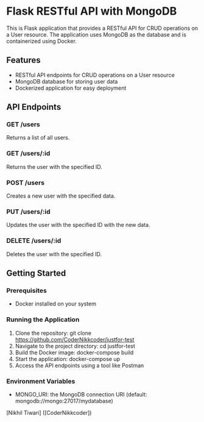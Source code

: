 Flask RESTful API with MongoDB
=============================

This is Flask application that provides a RESTful API for CRUD operations on a User resource. The application uses MongoDB as the database and is containerized using Docker.

Features
--------

* RESTful API endpoints for CRUD operations on a User resource
* MongoDB database for storing user data
* Dockerized application for easy deployment

API Endpoints
-------------

### GET /users

Returns a list of all users.

### GET /users/:id

Returns the user with the specified ID.

### POST /users

Creates a new user with the specified data.

### PUT /users/:id

Updates the user with the specified ID with the new data.

### DELETE /users/:id

Deletes the user with the specified ID.

Getting Started
---------------

### Prerequisites

* Docker installed on your system

### Running the Application

1. Clone the repository: git clone https://github.com/CoderNikkcoder/justfor-test
2. Navigate to the project directory: cd justfor-test
3. Build the Docker image: docker-compose build
4. Start the application: docker-compose up
5. Access the API endpoints using a tool like Postman

### Environment Variables

* MONGO_URI: the MongoDB connection URI (default: mongodb://mongo:27017/mydatabase)


[Nikhil Tiwari] ([CoderNikkcoder])

